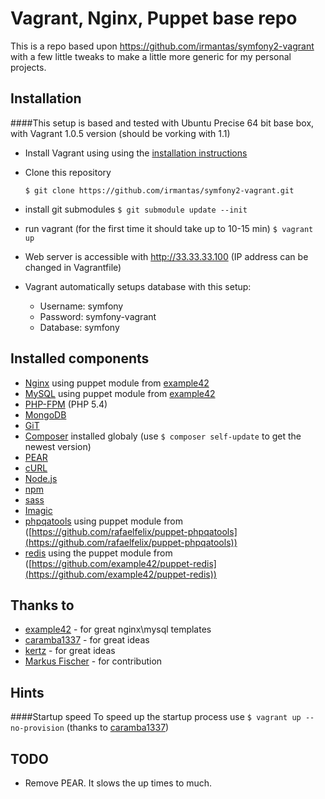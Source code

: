 # Vagrant, Nginx, Puppet base repo

This is a repo based upon https://github.com/irmantas/symfony2-vagrant with a few little tweaks to make a little more generic for my personal projects.


## Installation
####This setup is based and tested with Ubuntu Precise 64 bit base box, with Vagrant 1.0.5 version (should be vorking with 1.1)

* Install Vagrant using using the [installation instructions](http://docs.vagrantup.com/v2/installation/index.html)
* Clone this repository

    ```$ git clone https://github.com/irmantas/symfony2-vagrant.git```
    
* install git submodules
    ```$ git submodule update --init```

* run vagrant (for the first time it should take up to 10-15 min)
    ```$ vagrant up```
    
* Web server is accessible with http://33.33.33.100 (IP address can be changed in Vagrantfile)

* Vagrant automatically setups database with this setup:

    * Username: symfony
    * Password: symfony-vagrant
    * Database: symfony

## Installed components

* [Nginx](http://nginx.org/en/) using puppet module from [example42](https://github.com/example42/puppet-nginx)
* [MySQL](http://www.mysql.com/) using puppet module from [example42](https://github.com/example42/puppet-mysql)
* [PHP-FPM](http://php-fpm.org/) (PHP 5.4)
* [MongoDB](http://www.mongodb.org/)
* [GiT](http://git-scm.com/)
* [Composer](http://getcomposer.org) installed globaly (use ```$ composer self-update``` to get the newest version)
* [PEAR](http://pear.php.net/)
* [cURL](http://curl.haxx.se/)
* [Node.js](http://nodejs.org/)
* [npm](https://npmjs.org/)
* [sass](http://sass-lang.com/)
* [Imagic](http://www.imagemagick.org/script/index.php)
* [phpqatools](http://phpqatools.org/) using puppet module from ([https://github.com/rafaelfelix/puppet-phpqatools](https://github.com/rafaelfelix/puppet-phpqatools))
* [redis](http://redis.io/) using the puppet module from ([https://github.com/example42/puppet-redis](https://github.com/example42/puppet-redis))

## Thanks to

* [example42](https://github.com/example42) - for great nginx\mysql templates
* [caramba1337](https://github.com/caramba1337) - for great ideas
* [kertz](https://github.com/kertz) - for great ideas
* [Markus Fischer](https://github.com/mfn) - for contribution

## Hints
####Startup speed
To speed up the startup process use ```$ vagrant up --no-provision``` (thanks to [caramba1337](https://github.com/caramba1337))

## TODO
* Remove PEAR. It slows the up times to much.
